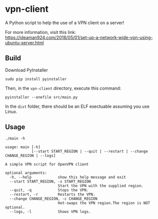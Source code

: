 # vpn-client

A Python script to help the use of a VPN client on a server!

For more information, visit this link: https://ideaman924.com/2018/05/01/set-up-a-network-wide-vpn-using-ubuntu-server.html


## Build

Download PyInstaller

    sudo pip install pyinstaller

Then, in the `vpn-client` directory, execute this command:

    pyinstaller --onefile src/main.py

In the `dist` folder, there should be an ELF exectuable assuming you use Linux.

## Usage

    ./main -h

    usage: main [-h]
                [--start START_REGION | --quit | --restart | --change CHANGE_REGION | --logs]
    
    A simple VPN script for OpenVPN client
    
    optional arguments:
      -h, --help            show this help message and exit
      --start START_REGION, -s START_REGION
                            Start the VPN with the supplied region.
      --quit, -q            Stops the VPN.
      --restart, -r         Restarts the VPN.
      --change CHANGE_REGION, -c CHANGE_REGION
                            Hot-swaps the VPN region.The region is NOT optional.
      --logs, -l            Shows VPN logs.

